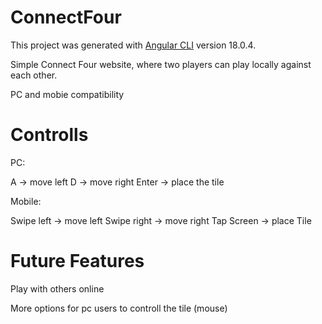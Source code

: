 # ConnectFour
This project was generated with [Angular CLI](https://github.com/angular/angular-cli) version 18.0.4.

Simple Connect Four website, where two players can play locally against each other.

PC and mobie compatibility

# Controlls
PC:

A -> move left   D -> move right   Enter -> place the tile

Mobile:

Swipe  left -> move left   Swipe right -> move right   Tap Screen -> place Tile

# Future Features
Play with others online

More options for pc users to controll the tile (mouse)

